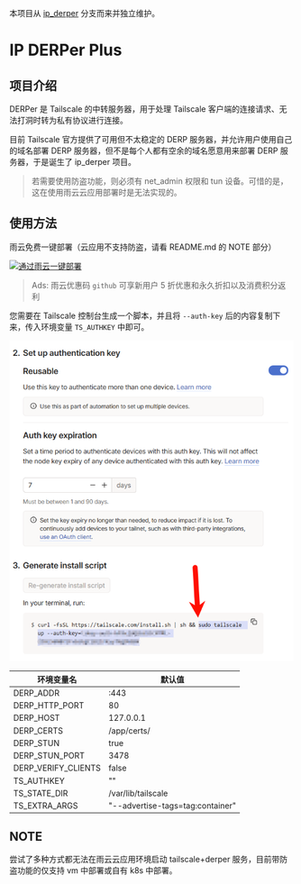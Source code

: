 本项目从 [ip_derper](https://github.com/yangchuansheng/ip_derper) 分支而来并独立维护。

# IP DERPer Plus

## 项目介绍

DERPer 是 Tailscale 的中转服务器，用于处理 Tailscale 客户端的连接请求、无法打洞时转为私有协议进行连接。

目前 Tailscale 官方提供了可用但不太稳定的 DERP 服务器，并允许用户使用自己的域名部署 DERP 服务器，但不是每个人都有空余的域名愿意用来部署
DERP 服务器，于是诞生了 ip_derper 项目。

> 若需要使用防盗功能，则必须有 net_admin 权限和 tun 设备。可惜的是，这在使用雨云云应用部署时是无法实现的。

## 使用方法

雨云免费一键部署（云应用不支持防盗，请看 README.md 的 NOTE 部分）

[![通过雨云一键部署](https://rainyun-apps.cn-nb1.rains3.com/materials/deploy-on-rainyun-cn.svg)](https://app.rainyun.com/apps/rca/store/7021/github_?s=github_app7021)

> Ads: 雨云优惠码 `github` 可享新用户 5 折优惠和永久折扣以及消费积分返利

您需要在 Tailscale 控制台生成一个脚本，并且将 `--auth-key` 后的内容复制下来，传入环境变量 `TS_AUTHKEY` 中即可。

![img.png](img/img.png)

| 环境变量名               | 默认值                              |
|---------------------|----------------------------------|
| DERP_ADDR           | :443                             |
| DERP_HTTP_PORT      | 80                               |
| DERP_HOST           | 127.0.0.1                        |
| DERP_CERTS          | /app/certs/                      |
| DERP_STUN           | true                             |
| DERP_STUN_PORT      | 3478                             |
| DERP_VERIFY_CLIENTS | false                            |
| TS_AUTHKEY          | ""                               |
| TS_STATE_DIR        | /var/lib/tailscale               |
| TS_EXTRA_ARGS       | "--advertise-tags=tag:container" |

## NOTE

尝试了多种方式都无法在雨云云应用环境启动 tailscale+derper 服务，目前带防盗功能的仅支持 vm 中部署或自有 k8s 中部署。
